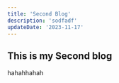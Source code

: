 ```yaml
---
title: 'Second Blog'
description: 'sodfadf'
updateDate: '2023-11-17'
---
```


## This is my Second blog

hahahhahah
